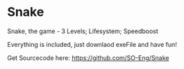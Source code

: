 # Snake
Snake, the game - 3 Levels; Lifesystem; Speedboost

Everything is included, just downlaod exeFile and have fun!

Get Sourcecode here: https://github.com/SO-Eng/Snake
